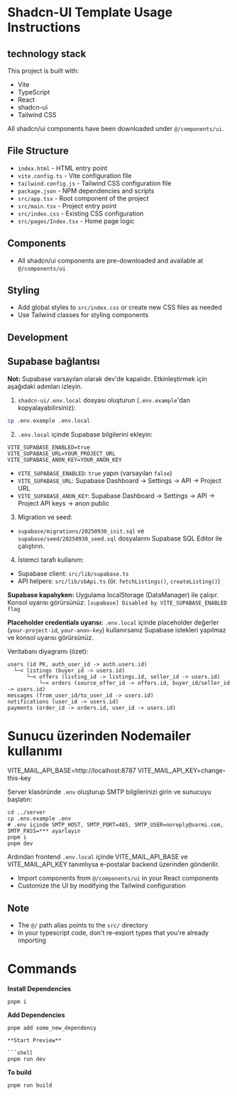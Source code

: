 # Shadcn-UI Template Usage Instructions

## technology stack

This project is built with:

- Vite
- TypeScript
- React
- shadcn-ui
- Tailwind CSS

All shadcn/ui components have been downloaded under `@/components/ui`.

## File Structure

- `index.html` - HTML entry point
- `vite.config.ts` - Vite configuration file
- `tailwind.config.js` - Tailwind CSS configuration file
- `package.json` - NPM dependencies and scripts
- `src/app.tsx` - Root component of the project
- `src/main.tsx` - Project entry point
- `src/index.css` - Existing CSS configuration
- `src/pages/Index.tsx` - Home page logic

## Components

- All shadcn/ui components are pre-downloaded and available at `@/components/ui`

## Styling

- Add global styles to `src/index.css` or create new CSS files as needed
- Use Tailwind classes for styling components

## Development

## Supabase bağlantısı

**Not:** Supabase varsayılan olarak dev'de kapalıdır. Etkinleştirmek için aşağıdaki adımları izleyin.

1. `shadcn-ui/.env.local` dosyası oluşturun (`.env.example`'dan kopyalayabilirsiniz):

```bash
cp .env.example .env.local
```

2. `.env.local` içinde Supabase bilgilerini ekleyin:

```
VITE_SUPABASE_ENABLED=true
VITE_SUPABASE_URL=YOUR_PROJECT_URL
VITE_SUPABASE_ANON_KEY=YOUR_ANON_KEY
```

- `VITE_SUPABASE_ENABLED`: `true` yapın (varsayılan `false`)
- `VITE_SUPABASE_URL`: Supabase Dashboard → Settings → API → Project URL
- `VITE_SUPABASE_ANON_KEY`: Supabase Dashboard → Settings → API → Project API keys → anon public

3. Migration ve seed:

- `supabase/migrations/20250930_init.sql` ve `supabase/seed/20250930_seed.sql` dosyalarını Supabase SQL Editor ile çalıştırın.

4. İstemci tarafı kullanım:

- Supabase client: `src/lib/supabase.ts`
- API helpers: `src/lib/sbApi.ts` (ör. `fetchListings()`, `createListing()`)

**Supabase kapalıyken:** Uygulama localStorage (DataManager) ile çalışır. Konsol uyarısı görürsünüz: `[supabase] Disabled by VITE_SUPABASE_ENABLED flag`

**Placeholder credentials uyarısı:** `.env.local` içinde placeholder değerler (`your-project-id`, `your-anon-key`) kullanırsanız Supabase istekleri yapılmaz ve konsol uyarısı görürsünüz.

Veritabanı diyagramı (özet):

```
users (id PK, auth_user_id -> auth.users.id)
  └─< listings (buyer_id -> users.id)
	  └─< offers (listing_id -> listings.id, seller_id -> users.id)
		  └─< orders (source_offer_id -> offers.id, buyer_id/seller_id -> users.id)
messages (from_user_id/to_user_id -> users.id)
notifications (user_id -> users.id)
payments (order_id -> orders.id, user_id -> users.id)
```

# Sunucu üzerinden Nodemailer kullanımı

VITE_MAIL_API_BASE=http://localhost:8787
VITE_MAIL_API_KEY=change-this-key

Server klasöründe `.env` oluşturup SMTP bilgilerinizi girin ve sunucuyu başlatın:

```
cd ../server
cp .env.example .env
# .env içinde SMTP_HOST, SMTP_PORT=465, SMTP_USER=noreply@varmi.com, SMTP_PASS=*** ayarlayın
pnpm i
pnpm dev
```

Ardından frontend `.env.local` içinde VITE_MAIL_API_BASE ve VITE_MAIL_API_KEY tanımlıysa e-postalar backend üzerinden gönderilir.

- Import components from `@/components/ui` in your React components
- Customize the UI by modifying the Tailwind configuration

## Note

- The `@/` path alias points to the `src/` directory
- In your typescript code, don't re-export types that you're already importing

# Commands

**Install Dependencies**

```shell
pnpm i
```

**Add Dependencies**

````shell
pnpm add some_new_dependency

**Start Preview**

```shell
pnpm run dev
````

**To build**

```shell
pnpm run build
```
